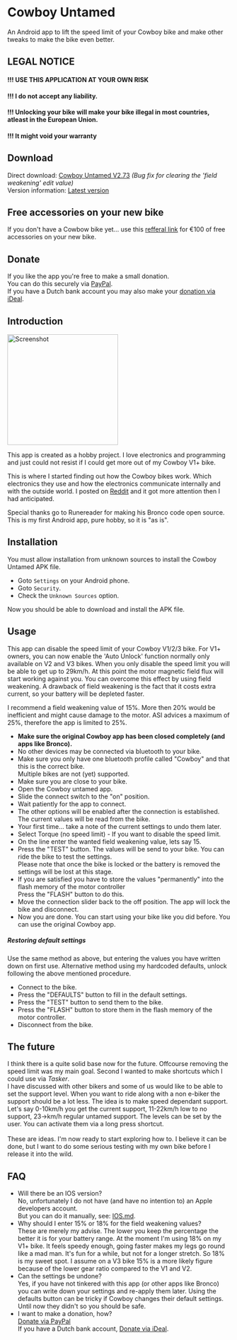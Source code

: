 # Cowboy Untamed
An Android app to lift the speed limit of your Cowboy bike and make other tweaks to make the bike even better.

## LEGAL NOTICE
#### !!! USE THIS APPLICATION AT YOUR OWN RISK
#### !!! I do not accept any liability.
#### !!! Unlocking your bike will make your bike illegal in most countries, atleast in the European Union.
#### !!! It might void your warranty

## Download
Direct download: [Cowboy Untamed V2.73](https://github.com/Imaginous/Cowboy_Untamed/releases/download/V2.73/cowboyuntamed_v2.73.apk) *(Bug fix for clearing the 'field weakening' edit value)*<br>
Version information: [Latest version](https://github.com/Imaginous/Cowboy_Untamed/releases/latest)

## Free accessories on your new bike
If you don't have a Cowbow bike yet... use this [refferal link](https://share.cowboy.com/r/michelv3) for €100 of free accessories on your new bike.

## Donate
If you like the app you're free to make a small donation.<br>You can do this securely via [PayPal](https://paypal.me/pools/c/8zcWXI7VnO).<br>
If you have a Dutch bank account you may also make your [donation via iDeal](https://betaalverzoek.rabobank.nl/betaalverzoek/?id=EkJA4Zm7Qpq1eDSKdddMeQ).

## Introduction

<img src="https://user-images.githubusercontent.com/68418842/117127423-59524780-ad9c-11eb-967d-f75f9e499da2.png" alt="Screenshot" width="250"/>

This app is created as a hobby project. I love electronics and programming and just could not resist if I could get more out of my Cowboy V1+ bike.

This is where I started finding out how the Cowboy bikes work. Which electronics they use and how the electronics communicate internally and with the outside world.
I posted on [Reddit](https://www.reddit.com/r/cowboybikes/comments/m6zrdx/disable_speed_limit/) and it got more attention then I had anticipated.

Special thanks go to Runereader for making his Bronco code open source.
This is my first Android app, pure hobby, so it is "as is".

## Installation
You must allow installation from unknown sources to install the Cowboy Untamed APK file.

- Goto `Settings` on your Android phone.
- Goto `Security`.
- Check the `Unknown Sources` option.

Now you should be able to download and install the APK file.

## Usage
This app can disable the speed limit of your Cowboy V1/2/3 bike.
For V1+ owners, you can now enable the 'Auto Unlock' function normally only available on V2 and V3 bikes.
When you only disable the speed limit you will be able to get up to 29km/h. At this point the motor magnetic field flux will start working against you.
You can overcome this effect by using field weakening.
A drawback of field weakening is the fact that it costs extra current, so your battery will be depleted faster.

I recommend a field weakening value of 15%. More then 20% would be inefficient and might cause damage to the motor. ASI advices a maximum of 25%, therefore the app is limited to 25%.

- **Make sure the original Cowboy app has been closed completely (and apps like Bronco).**
- No other devices may be connected via bluetooth to your bike.
- Make sure you only have one bluetooth profile called "Cowboy" and that this is the correct bike.<br>Multiple bikes are not (yet) supported.
- Make sure you are close to your bike.
- Open the Cowboy untamed app.
- Slide the connect switch to the "on" position.
- Wait patiently for the app to connect.
- The other options will be enabled after the connection is established. The current values will be read from the bike.
- Your first time... take a note of the current settings to undo them later.
- Select Torque (no speed limit) - If you want to disable the speed limit.
- On the line enter the wanted field weakening value, lets say 15.
- Press the "TEST" button. The values will be send to your bike. You can ride the bike to test the settings.<br>Please note that once the bike is locked or the battery is removed the settings will be lost at this stage.
- If you are satisfied you have to store the values "permanently" into the flash memory of the motor controller<br>Press the "FLASH" button to do this.
- Move the connection slider back to the off position. The app will lock the bike and disconnect.
- Now you are done. You can start using your bike like you did before. You can use the original Cowboy app.

##### Restoring default settings
Use the same method as above, but entering the values you have written down on first use.
Alternative method using my hardcoded defaults, unlock following the above mentioned procedure.
- Connect to the bike.
- Press the "DEFAULTS" button to fill in the default settings.
- Press the "TEST" button to send them to the bike.
- Press the "FLASH" button to store them in the flash memory of the motor controller.
- Disconnect from the bike.

## The future
I think there is a quite solid base now for the future. Offcourse removing the speed limit was my main goal. Second I wanted to make shortcuts which I could use via *Tasker*.<br>I have discussed with other bikers and some of us would like to be able to set the support level. When you want to ride along with a non e-biker the support should be a lot less. The idea is to make speed dependant support. Let's say 0-10km/h you get the current support, 11-22km/h low to no support, 23->km/h regular untamed support. The levels can be set by the user. You can activate them via a long press shortcut.<br><br>These are ideas. I'm now ready to start exploring how to. I believe it can be done, but I want to do some serious testing with my own bike before I release it into the wild.

## FAQ

- Will there be an IOS version?<br>No, unfortunately I do not have (and have no intention to) an Apple developers account.<br>But you can do it manually, see: [IOS.md](https://github.com/Imaginous/Cowboy_Untamed/blob/main/IOS.md).
- Why should I enter 15% or 18% for the field weakening values?<br>These are merely my advise. The lower you keep the percentage the better it is for your battery range. At the moment I'm using 18% on my V1+ bike. It feels speedy enough, going faster makes my legs go round like a mad man. It's fun for a while, but not for a longer stretch. So 18% is my sweet spot. I assume on a V3 bike 15% is a more likely figure because of the lower gear ratio compared to the V1 and V2.
- Can the settings be undone?<br>Yes, if you have not tinkered with this app (or other apps like Bronco) you can write down your settings and re-apply them later. Using the defaults button can be tricky if Cowboy changes their default settings. Until now they didn't so you should be safe.
- I want to make a donation, how?<br>[Donate via PayPal](https://paypal.me/pools/c/8zcWXI7VnO)<br>If you have a Dutch bank account, [Donate via iDeal](https://betaalverzoek.rabobank.nl/betaalverzoek/?id=EkJA4Zm7Qpq1eDSKdddMeQ).
